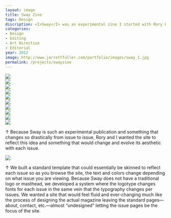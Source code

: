 ```yaml
---
layout: image
title: Sway Zine
tags: Design
discription: <I>Sway</I> was an experimental zine I started with Rory King to provide a creative outlet for each of us to explore topics of interest and grow as designers. Each issue of had a predetermined theme and we are then given six spreads each to respond in any way we wish to that theme. Other constraints decided upon before design of the issue began included a strict twelve-column grid on 8.5x11 paper and three typefaces to be used throughout the issue. Each issue had a two-week timeline.
categories:
- Design
- Editing
- Art Direction
- Editorial
year: 2012
image: http://www.jarrettfuller.com/portfolio/images/sway_1.jpg
permalink: /projects/swayzine
---
```


<img src="http://www.jarrettfuller.com/portfolio/images/sway_1.jpg">
<div class="images-left"><img src="http://www.jarrettfuller.com/portfolio/images/sway_2.jpg"></div><div class="images-right"><img src="http://www.jarrettfuller.com/portfolio/images/sway_5.jpg"></div>
<section class="clear"></section>

<div class="images-left"><img src="http://www.jarrettfuller.com/portfolio/images/sway_3.jpg"></div><div class="images-right"><img src="http://www.jarrettfuller.com/portfolio/images/sway_4.jpg"></div>
<section class="clear"></section>

<div class="images-left"><img src="http://www.jarrettfuller.com/portfolio/images/sway_6.jpg"></div><div class="images-right"><img src="http://www.jarrettfuller.com/portfolio/images/sway_7.jpg"></div>
<section class="clear"></section>

<img src="http://www.jarrettfuller.com/portfolio/images/sway_8.jpg">

<div class="images-left"><img src="http://www.jarrettfuller.com/portfolio/images/sway_web_1.jpg"></div>
<div class="images-right"><img src="http://www.jarrettfuller.com/portfolio/images/sway_web_2.jpg">
<p>&uarr; Because Sway is such an experimental publication and something that changes so drastically from issue to issue, Rory and I wanted the site to reflect this idea and something that would change and evolve its aesthetic with each issue.</p></div>
<section class="clear"></section>


<img src="http://www.jarrettfuller.com/portfolio/images/sway_web_3.jpg">
<div class="images-right">
<p>&uarr; We built a standard template that could essentially be skinned to reflect each issue so as you browse the site, the text and colors change depending on what issue you are viewing. Because Sway does not have a traditional logo or masthead, we developed a system where the logotype changes fonts for each issue in the same vein that the typography changes per issues. We wanted a site that would feel fluid and ever-changing much like the process of designing the actual magazine leaving the standard pages—about, contact, etc.—almost “undesigned” letting the issue pages be the focus of the site.</p></div>
